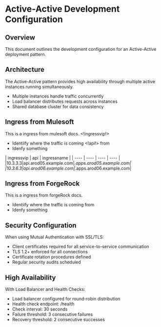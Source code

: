 # Active-Active Development Configuration

## Overview
This document outlines the development configuration for an Active-Active deployment pattern.

## Architecture
The Active-Active pattern provides high availability through multiple active instances running simultaneously.
- Multiple instances handle traffic concurrently
- Load balancer distributes requests across instances
- Shared database cluster for data consistency

## Ingress from Mulesoft
This is a ingress from mulesoft docs. <!ingressvip!>
-  Identiify where the traffic is coming <!api!> from
- Idenfy something

| ingressvip | api | ingressname |
| ---- | ---- | ---- | ---- |
|10.3.3.3|api.arod05.example.com|*.apps.arod05.example.com|
|10.3.6.3|api.arod06.example.com|*.apps.arod06.example.com|

## Ingress from ForgeRock
This is a ingress from forgeRock docs.
-  Identiify where the traffic is coming from
- Idenfy something


## Security Configuration
When using Mutual Authentication with SSL/TLS:
- Client certificates required for all service-to-service communication
- TLS 1.2+ enforced for all connections
- Certificate rotation procedures defined
- Regular security audits scheduled

## High Availability
With Load Balancer and Health Checks:
- Load balancer configured for round-robin distribution
- Health check endpoint: /health
- Check interval: 30 seconds
- Failure threshold: 3 consecutive failures
- Recovery threshold: 2 consecutive successes

